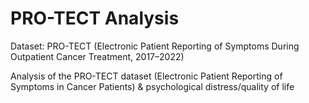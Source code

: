 # PRO-TECT Analysis

Dataset: PRO-TECT (Electronic Patient Reporting of Symptoms During Outpatient Cancer Treatment, 2017–2022)

Analysis of the PRO-TECT dataset (Electronic Patient Reporting of Symptoms in Cancer Patients) & psychological distress/quality of life
